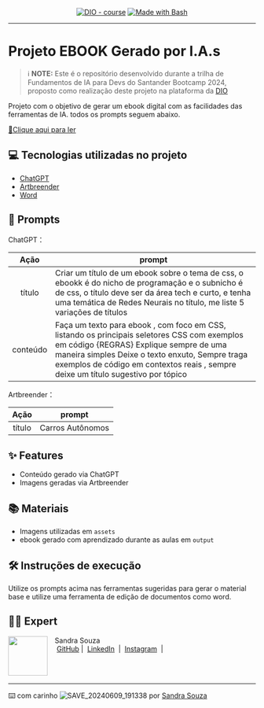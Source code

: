 <p align="center">
<a /a></p>


<p align="center">
<a href="https://dio.me/"><img src="https://img.shields.io/badge/DIO-Course-28DA77?logo=youtube" alt="DIO - course"></a>
<a href="https://www.gnu.org/software/bash/" title="Go to Bash homepage"><img src="https://img.shields.io/badge/Prompt-Project-blue?logo=gnu-bash&amp;logoColor=white" alt="Made with Bash"></a></p>

-------




# Projeto EBOOK Gerado por I.A.s


 > ℹ️ **NOTE:** Este é o repositório desenvolvido durante a trilha de Fundamentos de IA para Devs do Santander Bootcamp 2024, proposto como realização deste projeto na plataforma da [DIO](https://dio.me)

Projeto com o objetivo de gerar um ebook digital com as facilidades das ferramentas de IA. todos os prompts
seguem abaixo.

<a href="https://github.com/Sandradiotech/prompts-recipe-to-create-a-ebook/blob/main/output/ebook%20-%20css%20jedi%20output.pdf" title="View PDF now"> 📕Clique aqui para ler</a>

## 💻 Tecnologias utilizadas no projeto

- [ChatGPT](https://chat.openai.com/) 
- [Artbreender](https://www.artbreender.com/app/)
- [Word](https://www.microsoft.com/en/microsoft-365/word)

## 🧠 Prompts


ChatGPT：

|   Ação   | prompt                                                                                                                                                                                                                                                                         |
| :------: | ------------------------------------------------------------------------------------------------------------------------------------------------------------------------------------------------------------------------------------------------------------------------------ |
|  título  | Criar um título de um ebook sobre o tema de css, o ebookk é do nicho de programação e o subnicho é de css, o título deve ser da área tech e curto, e tenha uma temática de Redes Neurais no título, me liste 5 variações de títulos                                                        |
| conteúdo | Faça um texto para ebook , com foco em CSS, listando os principais seletores CSS com exemplos em código {REGRAS} Explique sempre de uma maneira simples Deixe o texto enxuto, Sempre traga exemplos de código em contextos reais , sempre deixe um título sugestivo por tópico |


Artbreender：

|  Ação  | prompt                                                                                 |
| :----: | -------------------------------------------------------------------------------------- |
| título | Carros Autônomos |

## ✨ Features

- Conteúdo gerado via ChatGPT
- Imagens geradas via Artbreender

## 📚 Materiais

- Imagens utilizadas em `assets`
- ebook gerado com aprendizado durante as aulas em `output`

## 🛠️ Instruções de execução

Utilize os prompts acima nas ferramentas sugeridas para gerar o material base e utilize uma ferramenta de edição de documentos como word.

## 👨‍💻 Expert

<p>
    <img 
      align=left 
      margin=10 
      width=80 
      src=""
    />
    <p>&nbsp&nbsp&nbspSandra Souza<br>
    &nbsp&nbsp&nbsp
    <a href="https://github.com/Sandradiotech">
    GitHub</a>&nbsp;|&nbsp;
    <a href="www.linkedin.com/in/
sandra-souza-312258b0-exe">LinkedIn</a>
&nbsp;|&nbsp;
    <a href="https://www.instagram.com/sandrasouza.fippunoeste.exe/">
    Instagram</a>
&nbsp;|&nbsp;</p>
</p>
<br/><br/>
<p>

---

⌨️ com carinho ![SAVE_20240609_191338](https://github.com/Sandradiotech/Ebook_Carros_Autonomos/assets/117128219/51884134-1405-46c2-a712-9824cc05bd78)
por [Sandra Souza](https://github.com/Sandradiotech)
